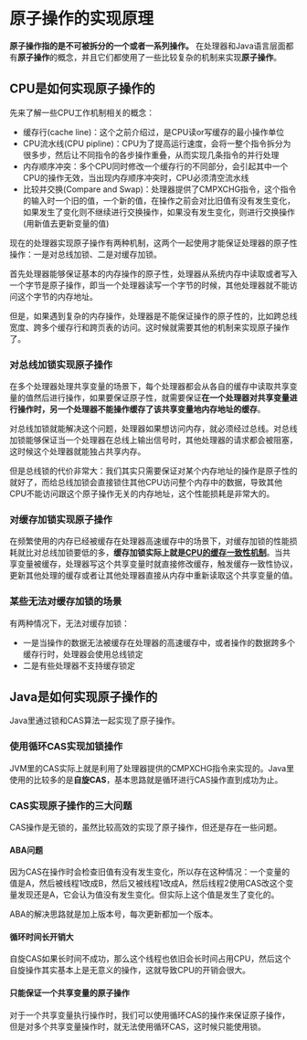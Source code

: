 # 原子操作的实现原理

**原子操作指的是不可被拆分的一个或者一系列操作。** 在处理器和Java语言层面都有**原子操作**的概念，并且它们都使用了一些比较复杂的机制来实现**原子操作**。

## CPU是如何实现原子操作的

先来了解一些CPU工作机制相关的概念：

* 缓存行\(cache line\)：这个之前介绍过，是CPU读or写缓存的最小操作单位
* CPU流水线\(CPU pipline\)：CPU为了提高运行速度，会将一整个指令拆分为很多步，然后让不同指令的各步操作重叠，从而实现几条指令的并行处理
* 内存顺序冲突：多个CPU同时修改一个缓存行的不同部分，会引起其中一个CPU的操作无效，当出现内存顺序冲突时，CPU必须清空流水线
* 比较并交换\(Compare and Swap\)：处理器提供了CMPXCHG指令，这个指令的输入时一个旧的值，一个新的值，在操作之前会对比旧值有没有发生变化，如果发生了变化则不继续进行交换操作，如果没有发生变化，则进行交换操作\(用新值去更新变量的值\)

现在的处理器实现原子操作有两种机制，这两个一起使用才能保证处理器的原子性操作：一是对总线加锁、二是对缓存加锁。

首先处理器能够保证基本的内存操作的原子性，处理器从系统内存中读取或者写入一个字节是原子操作，即当一个处理器读写一个字节的时候，其他处理器就不能访问这个字节的内存地址。

但是，如果遇到复杂的内存操作，处理器是不能保证操作的原子性的，比如跨总线宽度、跨多个缓存行和跨页表的访问。这时候就需要其他的机制来实现原子操作了。

### 对总线加锁实现原子操作

在多个处理器处理共享变量的场景下，每个处理器都会从各自的缓存中读取共享变量的值然后进行操作，如果要保证原子性，就需要保证**在一个处理器对共享变量进行操作时，另一个处理器不能操作缓存了该共享变量地内存地址的缓存**。

对总线加锁就能解决这个问题，处理器如果想访问内存，就必须经过总线。对总线加锁能够保证当一个处理器在总线上输出信号时，其他处理器的请求都会被阻塞，这时候这个处理器就能独占共享内存。

但是总线锁的代价非常大：我们其实只需要保证对某个内存地址的操作是原子性的就好了，而给总线加锁会直接锁住其他CPU访问整个内存中的数据，导致其他CPU不能访问跟这个原子操作无关的内存地址，这个性能损耗是非常大的。

### 对缓存加锁实现原子操作

在频繁使用的内存已经被缓存在处理器高速缓存中的场景下，对缓存加锁的性能损耗就比对总线加锁要低的多，**缓存加锁实际上就是**[**CPU的缓存一致性机制**](mesi.md)。当共享变量被缓存，处理器写这个共享变量时就直接修改缓存，触发缓存一致性协议，更新其他处理的缓存或者让其他处理器直接从内存中重新读取这个共享变量的值。

### 某些无法对缓存加锁的场景

有两种情况下，无法对缓存加锁：

* 一是当操作的数据无法被缓存在处理器的高速缓存中，或者操作的数据跨多个缓存行时，处理器会使用总线锁定
* 二是有些处理器不支持缓存锁定

## Java是如何实现原子操作的

Java里通过锁和CAS算法一起实现了原子操作。

### 使用循环CAS实现加锁操作

JVM里的CAS实际上就是利用了处理器提供的CMPXCHG指令来实现的。Java里使用的比较多的是**自旋CAS**，基本思路就是循环进行CAS操作直到成功为止。

### CAS实现原子操作的三大问题

CAS操作是无锁的，虽然比较高效的实现了原子操作，但还是存在一些问题。

#### ABA问题

因为CAS在操作时会检查旧值有没有发生变化，所以存在这种情况：一个变量的值是A，然后被线程1改成B，然后又被线程1改成A，然后线程2使用CAS改这个变量发现还是A，它会认为值没有发生变化。但实际上这个值是发生了变化的。

ABA的解决思路就是加上版本号，每次更新都加一个版本。

#### 循环时间长开销大

自旋CAS如果长时间不成功，那么这个线程也依旧会长时间占用CPU，然后这个自旋操作其实基本上是无意义的操作，这就导致CPU的开销会很大。

#### 只能保证一个共享变量的原子操作

对于一个共享变量执行操作时，我们可以使用循环CAS的操作来保证原子操作，但是对多个共享变量操作时，就无法使用循环CAS，这时候只能使用锁。

